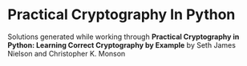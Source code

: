 # Practical Cryptography In Python
Solutions generated while working through **Practical Cryptography in Python: Learning Correct Cryptography by Example** by Seth James Nielson and Christopher K. Monson
